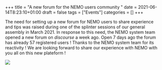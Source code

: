 +++
title = "A new forum for the NEMO users community "
date = 2021-06-14T8:23:10+01:00
draft = false
tags = ["Events"]
categories = []
+++


The need for setting up a new forum for NEMO users to share experience and tips was raised during one of the splinter sessions of our general assembly in March 2021. In response to this need, the NEMO system team opened a new forum on *discourse* a week ago. Open 7 days ago the forum has already 57 registered users !  Thanks to the NEMO system team for its reactivity ! We are looking forward to share our experience with NEMO with you all on this new plateform ! 

[![](/img/posts/immerse-nemo-users-forum-2021.jpg)](https://nemo-ocean.discourse.group)


